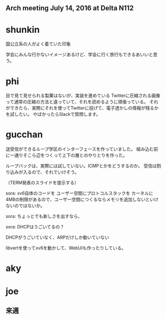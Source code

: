 Arch meeting July 14, 2016 at Delta N112
------

# shunkin
国公立系の人がよく着ていた印象

学会にみんな行かないイメージあるけど、学会に行く旅行もできるあいいと思う。

# phi
目で見て見せられる製菓はないが、実装を進めている
Twitterに圧縮される画像って通常の圧縮の方法と違っていて、それを読めるように頑張っている。
それができたら、実際にそれを使ってTwitterに投げて、電子透かしの情報が残るかを試したい。
やばかったらSlackで質問します。

# gucchan
送受信ができるループ学区のインターフェースを作っていました。
組み込む前に一通りそこら辺をつくって上下の層とのやりとりを作った。

ループバックは、実際には試していない。ICMPとかをどうするのか。
受信は割り込みが入るので、それでいけそう。

（TERM発表のスライドを提示する）

sora: xv6自体のコードを ユーザー空間にプロトコルスタックを
カーネルに4MBの制限があるので、ユーザー空間につくるならメモリを追加しないといけないのではないか。

sora: ちょっとでも新しさを出すなら、

sora: DHCPはうごいてるの？

DHCPがうごいていなく、ARPだけしか動いていない

libvertを使ってxv6を動かして、WebUIも作ったりしている。

# aky



# joe

## 来週
